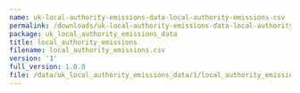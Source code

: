 ```yaml
---
name: uk-local-authority-emissions-data-local-authority-emissions-csv
permalink: /downloads/uk-local-authority-emissions-data-local-authority-emissions-csv/1
package: uk_local_authority_emissions_data
title: local_authority_emissions
filename: local_authority_emissions.csv
version: '1'
full_version: 1.0.0
file: /data/uk_local_authority_emissions_data/1/local_authority_emissions.csv
---
```

